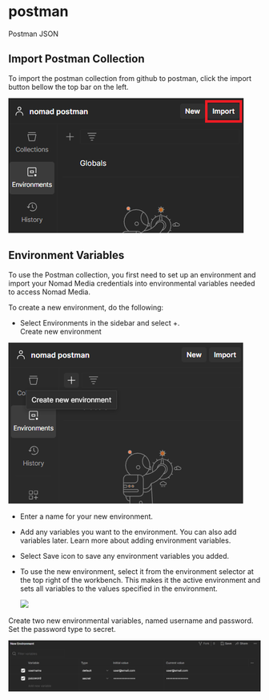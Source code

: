 # postman
Postman JSON
## Import Postman Collection

To import the postman collection from github to postman, click the import button bellow the top bar on the left.

![](images/import.png)

## Environment Variables

To use the Postman collection, you first need to set up an environment and import your Nomad Media credentials into environmental variables needed to access Nomad Media.

To create a new environment, do the following:

- Select Environments in the sidebar and select +.  
  Create new environment

![](images/createEnv.png)

- Enter a name for your new environment.
- Add any variables you want to the environment. You can also add variables later. Learn more about adding environment variables.
- Select Save icon to save any environment variables you added.
- To use the new environment, select it from the environment selector at the top right of the workbench. This makes it the active environment and sets all variables to the values specified in the environment.

  ![](images/envSelect.png)

Create two new environmental variables, named username and password. Set the password type to secret.

![](images/envVar.png)